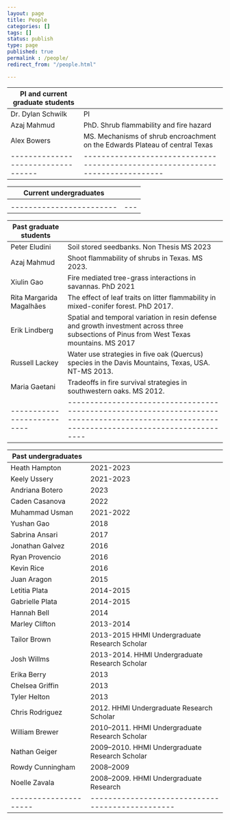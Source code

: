 ```yaml
---
layout: page
title: People
categories: []
tags: []
status: publish
type: page
published: true
permalink : /people/
redirect_from: "/people.html"

---
```


| PI and current graduate students |                                                                              |
|----------------------------------|------------------------------------------------------------------------------|
| Dr. Dylan Schwilk                | PI                                                                           |
| Azaj Mahmud                      | PhD. Shrub flammability and fire hazard                                      |
| Alex Bowers                      | MS. Mechanisms of shrub encroachment on the Edwards Plateau of central Texas |
|----------------------------------|------------------------------------------------------------------------------|


| Current undergraduates |   |
|------------------------|---|
|                        |   |
|------------------------|---|



| Past graduate students   |                                                                                                                                            |
|--------------------------|--------------------------------------------------------------------------------------------------------------------------------------------|
| Peter Eludini            | Soil stored seedbanks. Non Thesis MS 2023                                                                                                  |
| Azaj Mahmud              | Shoot flammability of shrubs in Texas. MS 2023.                                                                                            |
| Xiulin Gao               | Fire mediated tree-grass interactions in savannas. PhD 2021                                                                                |
| Rita Margarida Magalhães | The effect of leaf traits on litter flammability in mixed-conifer forest. PhD 2017.                                                        |
| Erik Lindberg            | Spatial and temporal variation in resin defense and growth investment across three subsections of Pinus from West Texas mountains. MS 2017 |
| Russell Lackey           | Water use strategies in five oak (Quercus) species in the Davis Mountains, Texas, USA. NT-MS 2013.                                         |
| Maria Gaetani            | Tradeoffs in fire survival strategies in southwestern oaks. MS 2012.                                                                       |
|--------------------------|--------------------------------------------------------------------------------------------------------------------------------------------|


| Past undergraduates |                                                |
|---------------------|------------------------------------------------|
| Heath Hampton       | 2021-2023                                      |
| Keely Ussery        | 2021-2023                                      |
| Andriana Botero     | 2023                                           |
| Caden Casanova      | 2022                                           |
| Muhammad Usman      | 2021-2022                                      |
| Yushan Gao          | 2018                                           |
| Sabrina Ansari      | 2017                                           |
| Jonathan Galvez     | 2016                                           |
| Ryan Provencio      | 2016                                           |
| Kevin Rice          | 2016                                           |
| Juan Aragon         | 2015                                           |
| Letitia Plata       | 2014-2015                                      |
| Gabrielle Plata     | 2014-2015                                      |
| Hannah Bell         | 2014                                           |
| Marley Clifton      | 2013-2014                                      |
| Tailor Brown        | 2013-2015 HHMI Undergraduate Research Scholar  |
| Josh Willms         | 2013-2014. HHMI Undergraduate Research Scholar |
| Erika Berry         | 2013                                           |
| Chelsea Griffin     | 2013                                           |
| Tyler Helton        | 2013                                           |
| Chris Rodriguez     | 2012. HHMI Undergraduate Research Scholar      |
| William Brewer      | 2010–2011. HHMI Undergraduate Research Scholar |
| Nathan Geiger       | 2009–2010. HHMI Undergraduate Research Scholar |
| Rowdy Cunningham    | 2008–2009                                      |
| Noelle Zavala       | 2008–2009. HHMI Undergraduate Research         |
|---------------------|------------------------------------------------|

